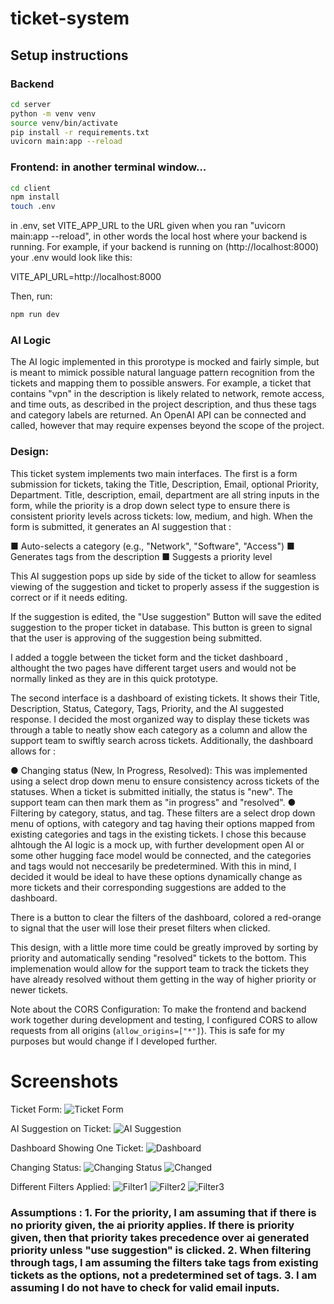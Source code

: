 # ticket-system

## Setup instructions

### Backend
```bash
cd server
python -m venv venv
source venv/bin/activate
pip install -r requirements.txt
uvicorn main:app --reload
```
### Frontend: in another terminal window...
```bash
cd client
npm install
touch .env
```

in .env, set VITE_APP_URL to the URL given when you ran "uvicorn main:app --reload", in other words the local host where your backend is running. For example, if your backend is running on (http://localhost:8000) your .env would look like this:

VITE_API_URL=http://localhost:8000

Then, run:

```bash
npm run dev
```

### AI Logic

The AI logic implemented in this prorotype is mocked and fairly simple, but is meant to mimick possible natural language pattern recognition from the tickets and mapping them to possible answers. For example, a ticket that contains "vpn" in the description is likely related to network, remote access, and time outs, as described in the project description, and thus these tags and category labels are returned. An OpenAI API can be connected and called, however that may require expenses beyond the scope of the project.

### Design:

This ticket system implements two main interfaces. The first is a form submission for tickets, taking the Title, Description, Email, optional Priority, Department. Title, description, email, department are all string inputs in the form, while the priority is a drop down select type to ensure there is consistent priority levels across tickets: low, medium, and high. When the form is submitted, it generates an AI suggestion that :

■ Auto-selects a category (e.g., "Network", "Software", "Access")
■ Generates tags from the description
■ Suggests a priority level

This AI suggestion pops up side by side of the ticket to allow for seamless viewing of the suggestion and ticket to properly assess if the suggestion is correct or if it needs editing.

If the suggestion is edited, the "Use suggestion" Button will save the edited suggestion to the proper ticket in database. This button is green to signal that the user is approving of the suggestion being submitted. 

I added a toggle between the ticket form and the ticket dashboard , althought the two pages have different target users and would not be normally linked as they are in this quick prototype.

The second interface is a dashboard of existing tickets. It shows their Title, Description, Status, Category, Tags, Priority, and the AI suggested response. I decided the most organized way to display these tickets was through a table to neatly show each category as a column and allow the support team to swiftly search across tickets. Additionally, the dashboard allows for : 

● Changing status (New, In Progress, Resolved): This was implemented using a select drop down menu to ensure consistency across tickets of the statuses. When a ticket is submitted initially, the status is "new". The support team can then mark them as "in progress" and "resolved". 
● Filtering by category, status, and tag. These filters are a select drop down menu of options, with category and tag having their options mapped from existing categories and tags in the existing tickets. I chose this because alhtough the AI logic is a mock up, with further development open AI or some other hugging face model would be connected, and the categories and tags would not neccesarily be predetermined. With this in mind, I decided it would be ideal to have these options dynamically change as more tickets and their corresponding suggestions are added to the dashboard.

There is a button to clear the filters of the dashboard, colored a red-orange to signal that the user will lose their preset filters when clicked.

This design, with a little more time could be greatly improved by sorting by priority and automatically sending "resolved" tickets to the bottom. This implemenation would allow for the support team to track the tickets they have already resolved without them getting in the way of higher priority or newer tickets.


Note about the CORS Configuration: To make the frontend and backend work together during development and testing, I configured CORS to allow requests from all origins (`allow_origins=["*"]`). This is safe for my purposes but would change if I developed further.

# Screenshots
Ticket Form:
![Ticket Form](images/form.png)



AI Suggestion on Ticket:
![AI Suggestion](images/ai.png)


Dashboard Showing One Ticket:
![Dashboard](images/dashboard.png)



Changing Status:
![Changing Status](images/changing.png)
![Changed](images/changed.png)


Different Filters Applied:
![Filter1](images/filter1.png)
![Filter2](images/filter2.png)
![Filter3](images/filter3.png)


### Assumptions : 1. For the priority, I am assuming that if there is no priority given, the ai priority applies. If there is priority given, then that priority takes precedence over ai generated priority unless "use suggestion" is clicked. 2. When filtering through tags, I am assuming the filters take tags from existing tickets as the options, not a predetermined set of tags. 3. I am assuming I do not have to check for valid email inputs.

